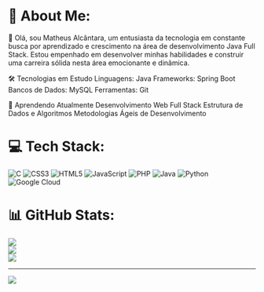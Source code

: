 # 💫 About Me:
👋 Olá, sou Matheus Alcântara, um entusiasta da tecnologia em constante busca por aprendizado e crescimento na área de desenvolvimento Java Full Stack. Estou empenhado em desenvolver minhas habilidades e construir uma carreira sólida nesta área emocionante e dinâmica.<br>

🛠️ Tecnologias em Estudo
Linguagens: Java
Frameworks: Spring Boot
Bancos de Dados: MySQL
Ferramentas: Git

🌱 Aprendendo Atualmente
Desenvolvimento Web Full Stack
Estrutura de Dados e Algoritmos
Metodologias Ágeis de Desenvolvimento


# 💻 Tech Stack:
![C](https://img.shields.io/badge/c-%2300599C.svg?style=for-the-badge&logo=c&logoColor=white) ![CSS3](https://img.shields.io/badge/css3-%231572B6.svg?style=for-the-badge&logo=css3&logoColor=white) ![HTML5](https://img.shields.io/badge/html5-%23E34F26.svg?style=for-the-badge&logo=html5&logoColor=white) ![JavaScript](https://img.shields.io/badge/javascript-%23323330.svg?style=for-the-badge&logo=javascript&logoColor=%23F7DF1E) ![PHP](https://img.shields.io/badge/php-%23777BB4.svg?style=for-the-badge&logo=php&logoColor=white) ![Java](https://img.shields.io/badge/java-%23ED8B00.svg?style=for-the-badge&logo=openjdk&logoColor=white) ![Python](https://img.shields.io/badge/python-3670A0?style=for-the-badge&logo=python&logoColor=ffdd54) ![Google Cloud](https://img.shields.io/badge/GoogleCloud-%234285F4.svg?style=for-the-badge&logo=google-cloud&logoColor=white)
# 📊 GitHub Stats:
![](https://github-readme-stats.vercel.app/api?username=-MatheusAlcn&theme=dark&hide_border=false&include_all_commits=false&count_private=false)<br/>
![](https://github-readme-streak-stats.herokuapp.com/?user=-MatheusAlcn&theme=dark&hide_border=false)<br/>
![](https://github-readme-stats.vercel.app/api/top-langs/?username=-MatheusAlcn&theme=dark&hide_border=false&include_all_commits=false&count_private=false&layout=compact)

---
[![](https://visitcount.itsvg.in/api?id=-MatheusAlcn&icon=1&color=12)](https://visitcount.itsvg.in)

<!-- Proudly created with GPRM ( https://gprm.itsvg.in ) -->

